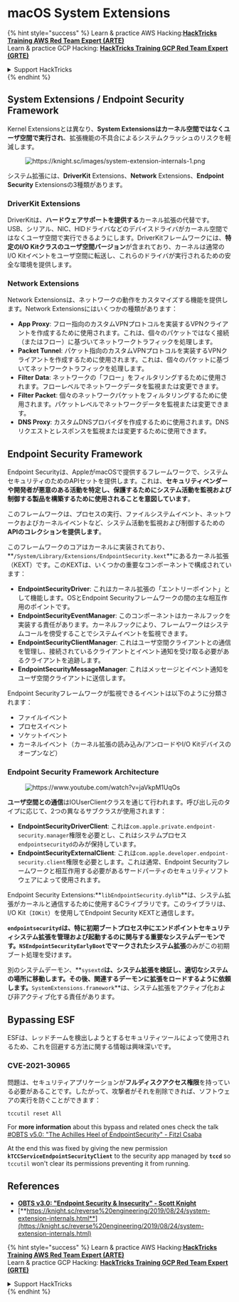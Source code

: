 # macOS System Extensions

{% hint style="success" %}
Learn & practice AWS Hacking:<img src="/.gitbook/assets/arte.png" alt="" data-size="line">[**HackTricks Training AWS Red Team Expert (ARTE)**](https://training.hacktricks.xyz/courses/arte)<img src="/.gitbook/assets/arte.png" alt="" data-size="line">\
Learn & practice GCP Hacking: <img src="/.gitbook/assets/grte.png" alt="" data-size="line">[**HackTricks Training GCP Red Team Expert (GRTE)**<img src="/.gitbook/assets/grte.png" alt="" data-size="line">](https://training.hacktricks.xyz/courses/grte)

<details>

<summary>Support HackTricks</summary>

* Check the [**subscription plans**](https://github.com/sponsors/carlospolop)!
* **Join the** 💬 [**Discord group**](https://discord.gg/hRep4RUj7f) or the [**telegram group**](https://t.me/peass) or **follow** us on **Twitter** 🐦 [**@hacktricks\_live**](https://twitter.com/hacktricks\_live)**.**
* **Share hacking tricks by submitting PRs to the** [**HackTricks**](https://github.com/carlospolop/hacktricks) and [**HackTricks Cloud**](https://github.com/carlospolop/hacktricks-cloud) github repos.

</details>
{% endhint %}

## System Extensions / Endpoint Security Framework

Kernel Extensionsとは異なり、**System Extensionsはカーネル空間ではなくユーザ空間で実行され**、拡張機能の不具合によるシステムクラッシュのリスクを軽減します。

<figure><img src="../../../.gitbook/assets/image (606).png" alt="https://knight.sc/images/system-extension-internals-1.png"><figcaption></figcaption></figure>

システム拡張には、**DriverKit** Extensions、**Network** Extensions、**Endpoint Security** Extensionsの3種類があります。

### **DriverKit Extensions**

DriverKitは、**ハードウェアサポートを提供する**カーネル拡張の代替です。USB、シリアル、NIC、HIDドライバなどのデバイスドライバがカーネル空間ではなくユーザ空間で実行できるようにします。DriverKitフレームワークには、**特定のI/O Kitクラスのユーザ空間バージョン**が含まれており、カーネルは通常のI/O Kitイベントをユーザ空間に転送し、これらのドライバが実行されるための安全な環境を提供します。

### **Network Extensions**

Network Extensionsは、ネットワークの動作をカスタマイズする機能を提供します。Network Extensionsにはいくつかの種類があります：

* **App Proxy**: フロー指向のカスタムVPNプロトコルを実装するVPNクライアントを作成するために使用されます。これは、個々のパケットではなく接続（またはフロー）に基づいてネットワークトラフィックを処理します。
* **Packet Tunnel**: パケット指向のカスタムVPNプロトコルを実装するVPNクライアントを作成するために使用されます。これは、個々のパケットに基づいてネットワークトラフィックを処理します。
* **Filter Data**: ネットワークの「フロー」をフィルタリングするために使用されます。フローレベルでネットワークデータを監視または変更できます。
* **Filter Packet**: 個々のネットワークパケットをフィルタリングするために使用されます。パケットレベルでネットワークデータを監視または変更できます。
* **DNS Proxy**: カスタムDNSプロバイダを作成するために使用されます。DNSリクエストとレスポンスを監視または変更するために使用できます。

## Endpoint Security Framework

Endpoint Securityは、AppleがmacOSで提供するフレームワークで、システムセキュリティのためのAPIセットを提供します。これは、**セキュリティベンダーや開発者が悪意のある活動を特定し、保護するためにシステム活動を監視および制御する製品を構築するために使用されることを意図しています**。

このフレームワークは、プロセスの実行、ファイルシステムイベント、ネットワークおよびカーネルイベントなど、システム活動を監視および制御するための**APIのコレクションを提供します**。

このフレームワークのコアはカーネルに実装されており、**`/System/Library/Extensions/EndpointSecurity.kext`**にあるカーネル拡張（KEXT）です。このKEXTは、いくつかの重要なコンポーネントで構成されています：

* **EndpointSecurityDriver**: これはカーネル拡張の「エントリーポイント」として機能します。OSとEndpoint Securityフレームワークの間の主な相互作用のポイントです。
* **EndpointSecurityEventManager**: このコンポーネントはカーネルフックを実装する責任があります。カーネルフックにより、フレームワークはシステムコールを傍受することでシステムイベントを監視できます。
* **EndpointSecurityClientManager**: これはユーザ空間クライアントとの通信を管理し、接続されているクライアントとイベント通知を受け取る必要があるクライアントを追跡します。
* **EndpointSecurityMessageManager**: これはメッセージとイベント通知をユーザ空間クライアントに送信します。

Endpoint Securityフレームワークが監視できるイベントは以下のように分類されます：

* ファイルイベント
* プロセスイベント
* ソケットイベント
* カーネルイベント（カーネル拡張の読み込み/アンロードやI/O Kitデバイスのオープンなど）

### Endpoint Security Framework Architecture

<figure><img src="../../../.gitbook/assets/image (1068).png" alt="https://www.youtube.com/watch?v=jaVkpM1UqOs"><figcaption></figcaption></figure>

**ユーザ空間との通信**はIOUserClientクラスを通じて行われます。呼び出し元のタイプに応じて、2つの異なるサブクラスが使用されます：

* **EndpointSecurityDriverClient**: これは`com.apple.private.endpoint-security.manager`権限を必要とし、これはシステムプロセス`endpointsecurityd`のみが保持しています。
* **EndpointSecurityExternalClient**: これは`com.apple.developer.endpoint-security.client`権限を必要とします。これは通常、Endpoint Securityフレームワークと相互作用する必要があるサードパーティのセキュリティソフトウェアによって使用されます。

Endpoint Security Extensions:**`libEndpointSecurity.dylib`**は、システム拡張がカーネルと通信するために使用するCライブラリです。このライブラリは、I/O Kit（`IOKit`）を使用してEndpoint Security KEXTと通信します。

**`endpointsecurityd`**は、特に初期ブートプロセス中にエンドポイントセキュリティシステム拡張を管理および起動するのに関与する重要なシステムデーモンです。**`NSEndpointSecurityEarlyBoot`**でマークされた**システム拡張**のみがこの初期ブート処理を受けます。

別のシステムデーモン、**`sysextd`**は、**システム拡張を検証し**、適切なシステムの場所に移動します。その後、関連するデーモンに拡張をロードするように依頼します。**`SystemExtensions.framework`**は、システム拡張をアクティブ化および非アクティブ化する責任があります。

## Bypassing ESF

ESFは、レッドチームを検出しようとするセキュリティツールによって使用されるため、これを回避する方法に関する情報は興味深いです。

### CVE-2021-30965

問題は、セキュリティアプリケーションが**フルディスクアクセス権限**を持っている必要があることです。したがって、攻撃者がそれを削除できれば、ソフトウェアの実行を防ぐことができます：
```bash
tccutil reset All
```
For **more information** about this bypass and related ones check the talk [#OBTS v5.0: "The Achilles Heel of EndpointSecurity" - Fitzl Csaba](https://www.youtube.com/watch?v=lQO7tvNCoTI)

At the end this was fixed by giving the new permission **`kTCCServiceEndpointSecurityClient`** to the security app managed by **`tccd`** so `tccutil` won't clear its permissions preventing it from running.

## References

* [**OBTS v3.0: "Endpoint Security & Insecurity" - Scott Knight**](https://www.youtube.com/watch?v=jaVkpM1UqOs)
* [**https://knight.sc/reverse%20engineering/2019/08/24/system-extension-internals.html**](https://knight.sc/reverse%20engineering/2019/08/24/system-extension-internals.html)

{% hint style="success" %}
Learn & practice AWS Hacking:<img src="/.gitbook/assets/arte.png" alt="" data-size="line">[**HackTricks Training AWS Red Team Expert (ARTE)**](https://training.hacktricks.xyz/courses/arte)<img src="/.gitbook/assets/arte.png" alt="" data-size="line">\
Learn & practice GCP Hacking: <img src="/.gitbook/assets/grte.png" alt="" data-size="line">[**HackTricks Training GCP Red Team Expert (GRTE)**<img src="/.gitbook/assets/grte.png" alt="" data-size="line">](https://training.hacktricks.xyz/courses/grte)

<details>

<summary>Support HackTricks</summary>

* Check the [**subscription plans**](https://github.com/sponsors/carlospolop)!
* **Join the** 💬 [**Discord group**](https://discord.gg/hRep4RUj7f) or the [**telegram group**](https://t.me/peass) or **follow** us on **Twitter** 🐦 [**@hacktricks\_live**](https://twitter.com/hacktricks\_live)**.**
* **Share hacking tricks by submitting PRs to the** [**HackTricks**](https://github.com/carlospolop/hacktricks) and [**HackTricks Cloud**](https://github.com/carlospolop/hacktricks-cloud) github repos.

</details>
{% endhint %}
